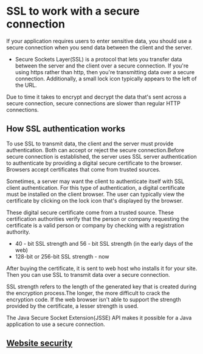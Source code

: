 # SSL to work with a secure connection

If your application requires users to enter sensitive data, you should use a secure connection when you send data between the client and the server.

- Secure Sockets Layer(SSL) is a protocol that lets you transfer data between the server and the client over a secure connection. If you're using https rather than http, then you're transmitting data over a secure connection. Additionally, a small lock icon typically appears to the left of the URL.

Due to time it takes to encrypt and decrypt the data that's sent across a secure connection, secure connections are slower than regular HTTP connections.

## How SSL authentication works

To use SSL to transmit data, the client and the server must provide authentication. Both can accept or reject the secure connection.Before secure connection is established, the server uses SSL server authentication to authenticate by providing a digital secure certificate to the browser. Browsers accept certificates that come from trusted sources.

Sometimes, a server may want the client to authenticate itself with SSL client authentication.  For this type of authentication, a digital certificate must be installed on the client browser. The user can typically view the certificate by clicking on the lock icon that's displayed by the browser.

These digital secure certificate come from a trusted source. These certification authorities verify that the person or company requesting the certificate is a valid person or company by checking with a registration authority.

- 40 - bit SSL strength and 56 - bit SSL strength (in the early days of the web)
- 128-bit or 256-bit SSL strength - now

After buying the certificate, it is sent to web host who installs it for your site. Then you can use SSL to transmit data over a secure connection.

SSL strength refers to the length of the generated key that is created during the encryption process.The longer, the more difficult to crack the encryption code. If the web browser isn't able to support the strength provided by the certificate, a lesser strength is used.

The Java Secure Socket Extension(JSSE) API makes it possible for a Java application to use a secure connection.

## [Website security](security.md)
